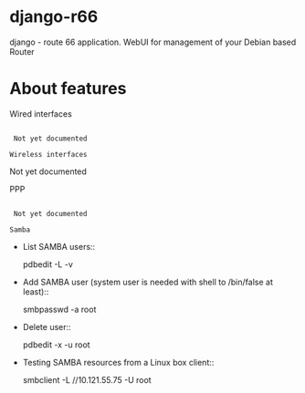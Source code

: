 django-r66
==========

django - route 66 application. WebUI for management of your Debian based Router



About features
==============

Wired interfaces
~~~~~~~~~~~~~~~~

 Not yet documented

Wireless interfaces
~~~~~~~~~~~~~~~~~~~

 Not yet documented

PPP
~~~

 Not yet documented

Samba 
~~~~~

* List SAMBA users::

    pdbedit -L -v

* Add SAMBA user (system user is needed with shell to /bin/false at least)::

    smbpasswd -a root

* Delete user::

    pdbedit -x -u root

* Testing SAMBA resources from a Linux box client::

  smbclient -L //10.121.55.75 -U root
